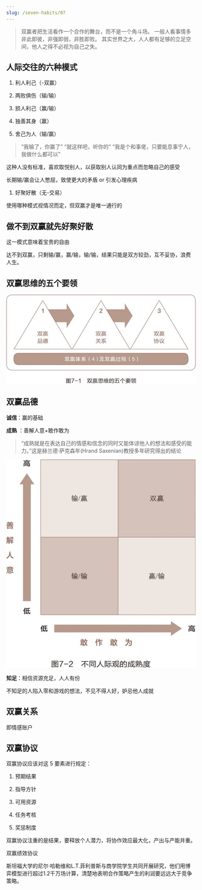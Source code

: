 ```yaml
---
slug: /seven-habits/07
---
```


> 双赢者把生活看作一个合作的舞台，而不是一个角斗场。
一般人看事情多非此即彼，非强即弱，非胜即败。
其实世界之大，人人都有足够的立足空间，他人之得不必视为自己之失。



## 人际交往的六种模式

1. 利人利己（-双赢）

2. 两败俱伤（输/输）

3. 损人利己（赢/输）

4. 独善其身（赢）

5. 舍己为人（输/赢）

> “我输了，你赢了”
“就这样吧，听你的”
“我是个和事佬，只要能息事宁人，我做什么都可以”

这种人没有标准，喜欢取悦别人，以获取别人认同为重点而忽略自己的感受



长期输/赢会让人憋屈，致使更大的矛盾 or 引发心理疾病

1. 好聚好散（无-交易）



使用哪种模式视情况而定，但双赢才是唯一通行的



## 做不到双赢就先好聚好散

这一模式意味着宝贵的自由



达不到双赢，只剩输/赢，赢/输，输/输，结果只能是双方较劲，互不妥协，浪费人生。



## 双赢思维的五个要领

![weread_image_103806876142289.jpeg](第七章+双赢思维——人际领导的原则+c3c93c4a-b1de-4e3e-b662-530a59ddb2f6/weread_image_103806876142289.jpeg)



## 双赢品德

**诚信**：赢的基础

**成熟** ：善解人意+敢作敢为

> “成熟就是在表达自己的情感和信念的同时又能体谅他人的想法和感受的能力。”这是赫兰德·萨克森年(Hrand Saxenian)教授多年研究得出的结论

![weread_image_17090729538351.jpeg](第七章+双赢思维——人际领导的原则+c3c93c4a-b1de-4e3e-b662-530a59ddb2f6/weread_image_17090729538351.jpeg)

**知足**：相信资源充足，人人有份

不知足的人陷入零和游戏的想法，不见不得人好，妒忌他人成就

## 双赢关系

即情感账户

## 双赢协议

双赢协议应该对这 5 要素进行规定：

1. 预期结果

2. 指导方针

3. 可用资源

4. 任务考核

5. 奖惩制度



双赢协议注重的是结果，要释放个人潜力，将协作效应最大化，产出与产能并重。



双赢绩效协议



斯坦福大学的尼尔·哈勒维和L.T.菲利普斯与商学院学生共同开展研究，他们用博弈模型进行超过1.2千万场计算，清楚地表明合作策略产生的利润要远远大于竞争策略。

